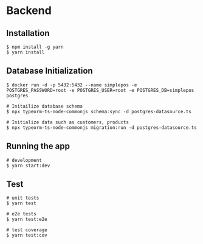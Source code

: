 # Backend

## Installation
```
$ npm install -g yarn
$ yarn install
```

## Database Initialization 
```
$ docker run -d -p 5432:5432 --name simplepos -e POSTGRES_PASSWORD=root -e POSTGRES_USER=root -e POSTGRES_DB=simplepos postgres

# Initailize database schema
$ npx typeorm-ts-node-commonjs schema:sync -d postgres-datasource.ts

# Initialize data such as customers, products
$ npx typeorm-ts-node-commonjs migration:run -d postgres-datasource.ts
```

## Running the app

```
# development
$ yarn start:dev
```

## Test

```
# unit tests
$ yarn test

# e2e tests
$ yarn test:e2e

# test coverage
$ yarn test:cov
```
